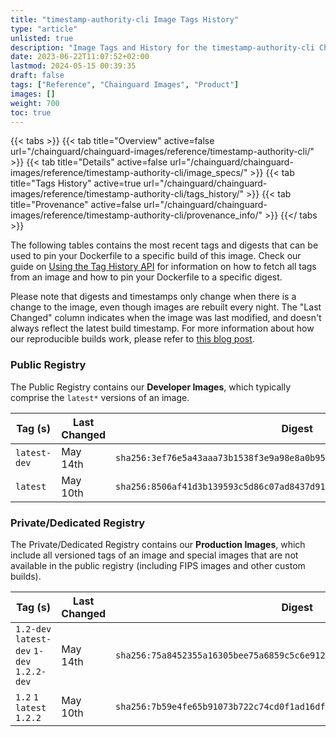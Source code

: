 ```yaml
---
title: "timestamp-authority-cli Image Tags History"
type: "article"
unlisted: true
description: "Image Tags and History for the timestamp-authority-cli Chainguard Image"
date: 2023-06-22T11:07:52+02:00
lastmod: 2024-05-15 00:39:35
draft: false
tags: ["Reference", "Chainguard Images", "Product"]
images: []
weight: 700
toc: true
---
```


{{< tabs >}}
{{< tab title="Overview" active=false url="/chainguard/chainguard-images/reference/timestamp-authority-cli/" >}}
{{< tab title="Details" active=false url="/chainguard/chainguard-images/reference/timestamp-authority-cli/image_specs/" >}}
{{< tab title="Tags History" active=true url="/chainguard/chainguard-images/reference/timestamp-authority-cli/tags_history/" >}}
{{< tab title="Provenance" active=false url="/chainguard/chainguard-images/reference/timestamp-authority-cli/provenance_info/" >}}
{{</ tabs >}}

The following tables contains the most recent tags and digests that can be used to pin your Dockerfile to a specific build of this image. Check our guide on [Using the Tag History API](/chainguard/chainguard-images/using-the-tag-history-api/) for information on how to fetch all tags from an image and how to pin your Dockerfile to a specific digest.

Please note that digests and timestamps only change when there is a change to the image, even though images are rebuilt every night. The "Last Changed" column indicates when the image was last modified, and doesn't always reflect the latest build timestamp. For more information about how our reproducible builds work, please refer to [this blog post](https://www.chainguard.dev/unchained/reproducing-chainguards-reproducible-image-builds).

### Public Registry
The Public Registry contains our **Developer Images**, which typically comprise the `latest*` versions of an image.

| Tag (s)       | Last Changed | Digest                                                                    |
|---------------|--------------|---------------------------------------------------------------------------|
|  `latest-dev` | May 14th     | `sha256:3ef76e5a43aaa73b1538f3e9a98e8a0b9502a417cb48452f4527f99d66cbeb9f` |
|  `latest`     | May 10th     | `sha256:8506af41d3b139593c5d86c07ad8437d91bb904551359310ca4110f39ec226ac` |


### Private/Dedicated Registry
The Private/Dedicated Registry contains our **Production Images**, which include all versioned tags of an image and special images that are not available in the public registry (including FIPS images and other custom builds).

| Tag (s)                                     | Last Changed | Digest                                                                    |
|---------------------------------------------|--------------|---------------------------------------------------------------------------|
|  `1.2-dev` `latest-dev` `1-dev` `1.2.2-dev` | May 14th     | `sha256:75a8452355a16305bee75a6859c5c6e9120932aed7fbad7e5a1af7c58867f8f8` |
|  `1.2` `1` `latest` `1.2.2`                 | May 10th     | `sha256:7b59e4fe65b91073b722c74cd0f1ad16df7d37fd4b890c280b9f41c255e21841` |

